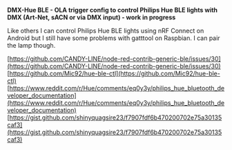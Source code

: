 **DMX-Hue BLE - OLA trigger config to control Philips Hue BLE lights with DMX (Art-Net, sACN or via DMX input) - work in progress** 

Like others I can control Philips Hue BLE lights using nRF Connect on Android but I still have some problems with gatttool on Raspbian.
I can pair the lamp though.

[https://github.com/CANDY-LINE/node-red-contrib-generic-ble/issues/30](https://github.com/CANDY-LINE/node-red-contrib-generic-ble/issues/30)  
[https://github.com/Mic92/hue-ble-ctl](https://github.com/Mic92/hue-ble-ctl)  
[https://www.reddit.com/r/Hue/comments/eq0y3y/philips_hue_bluetooth_developer_documentation](https://www.reddit.com/r/Hue/comments/eq0y3y/philips_hue_bluetooth_developer_documentation)  
[https://gist.github.com/shinyquagsire23/f7907fdf6b470200702e75a30135caf3](https://gist.github.com/shinyquagsire23/f7907fdf6b470200702e75a30135caf3)
